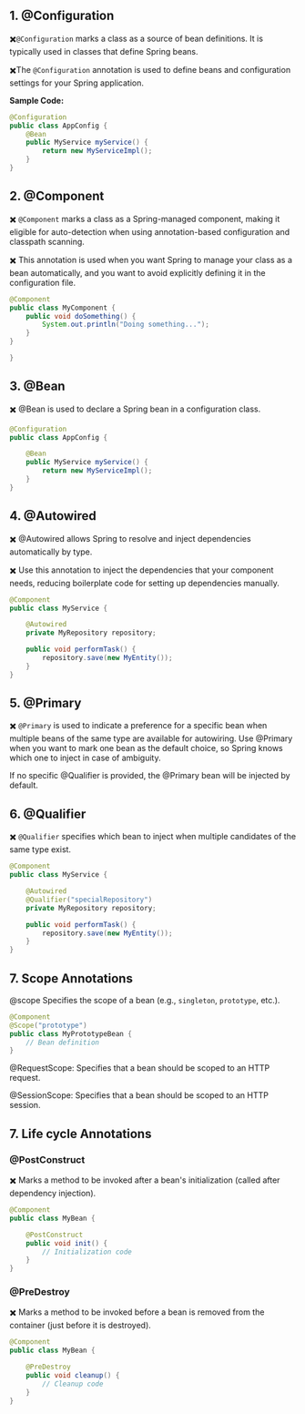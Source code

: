 ## 1.  @Configuration

 
✖️`@Configuration` marks a class as a source of bean definitions. It is typically used in classes that define Spring beans.

✖️The `@Configuration` annotation is used to define beans and configuration settings for your Spring application.


**Sample Code:**
```java
@Configuration
public class AppConfig {
    @Bean
    public MyService myService() {
        return new MyServiceImpl();
    }
}
```
## 2.  @Component
✖️ `@Component` marks a class as a Spring-managed component, making it eligible for auto-detection when using annotation-based configuration and classpath scanning.

✖️ This annotation is used when you want Spring to manage your class as a bean automatically, and you want to avoid explicitly defining it in the configuration file.

```java
@Component
public class MyComponent {
    public void doSomething() {
        System.out.println("Doing something...");
    }
}

}
```
## 3. @Bean
✖️ @Bean is used to declare a Spring bean in a configuration class.
```java
@Configuration
public class AppConfig {

    @Bean
    public MyService myService() {
        return new MyServiceImpl();
    }
}

```
## 4. @Autowired

✖️ @Autowired allows Spring to resolve and inject dependencies automatically by type.

✖️ Use this annotation to inject the dependencies that your component needs, reducing boilerplate code for setting up dependencies manually.

```java
@Component
public class MyService {

    @Autowired
    private MyRepository repository;

    public void performTask() {
        repository.save(new MyEntity());
    }
}
```
## 5.  @Primary
  
✖️ `@Primary` is used to indicate a preference for a specific bean when multiple beans of the same type are available for autowiring.
Use @Primary when you want to mark one bean as the default choice, so Spring knows which one to inject in case of ambiguity.

 If no specific @Qualifier is provided, the @Primary bean will be injected by default.

## 6.  @Qualifier


✖️ `@Qualifier` specifies which bean to inject when multiple candidates of the same type exist.


```java
@Component
public class MyService {

    @Autowired
    @Qualifier("specialRepository")
    private MyRepository repository;

    public void performTask() {
        repository.save(new MyEntity());
    }
}
```
## 7.  Scope Annotations

@scope  Specifies the scope of a bean (e.g., `singleton`, `prototype`, etc.).
  
```java
@Component
@Scope("prototype")
public class MyPrototypeBean {
    // Bean definition
}
```
@RequestScope: Specifies that a bean should be scoped to an HTTP request.

@SessionScope: Specifies that a bean should be scoped to an HTTP session.

## 7.  Life cycle Annotations

###  @PostConstruct

✖️ Marks a method to be invoked after a bean's initialization (called after dependency injection).

```java
@Component
public class MyBean {

    @PostConstruct
    public void init() {
        // Initialization code
    }
}
```
### @PreDestroy

✖️ Marks a method to be invoked before a bean is removed from the container (just before it is destroyed).

```java
@Component
public class MyBean {

    @PreDestroy
    public void cleanup() {
        // Cleanup code
    }
}
```


